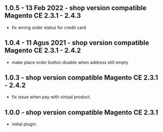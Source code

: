 ## 1.0.5 - 13 Feb 2022 - shop version compatible Magento CE 2.3.1 - 2.4.3
* fix wrong order status for credit card

## 1.0.4 - 11 Agus 2021 - shop version compatible Magento CE 2.3.1 - 2.4.2
* make place order button disable when address still empty

## 1.0.3 - shop version compatible Magento CE 2.3.1 - 2.4.2
* fix issue when pay with virtual product.

## 1.0.0 - shop version compatible Magento CE 2.3.1
* initial plugin.